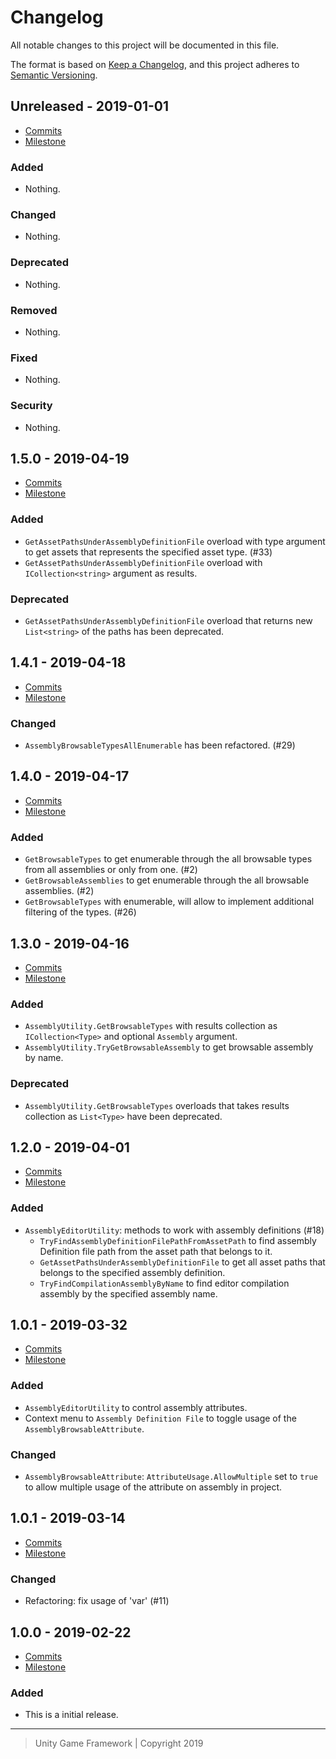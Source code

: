 # Changelog
All notable changes to this project will be documented in this file.

The format is based on [Keep a Changelog](https://keepachangelog.com/en/1.0.0/),
and this project adheres to [Semantic Versioning](https://semver.org/spec/v2.0.0.html).

## Unreleased - 2019-01-01
- [Commits](https://github.com/unity-game-framework/ugf-assemblies/compare/0.0.0...0.0.0)
- [Milestone](https://github.com/unity-game-framework/ugf-assemblies/milestone/0?closed=1)

### Added
- Nothing.

### Changed
- Nothing.

### Deprecated
- Nothing.

### Removed
- Nothing.

### Fixed
- Nothing.

### Security
- Nothing.

## 1.5.0 - 2019-04-19
- [Commits](https://github.com/unity-game-framework/ugf-assemblies/compare/1.4.1...1.5.0)
- [Milestone](https://github.com/unity-game-framework/ugf-assemblies/milestone/8?closed=1)

### Added
- `GetAssetPathsUnderAssemblyDefinitionFile` overload with type argument to get assets that represents the specified asset type. (#33)
- `GetAssetPathsUnderAssemblyDefinitionFile` overload with `ICollection<string>` argument as results.

### Deprecated
- `GetAssetPathsUnderAssemblyDefinitionFile` overload that returns new `List<string>` of the paths has been deprecated.

## 1.4.1 - 2019-04-18
- [Commits](https://github.com/unity-game-framework/ugf-assemblies/compare/1.4.0...1.4.1)
- [Milestone](https://github.com/unity-game-framework/ugf-assemblies/milestone/7?closed=1)

### Changed
- `AssemblyBrowsableTypesAllEnumerable` has been refactored. (#29)

## 1.4.0 - 2019-04-17
- [Commits](https://github.com/unity-game-framework/ugf-assemblies/compare/1.3.0...1.4.0)
- [Milestone](https://github.com/unity-game-framework/ugf-assemblies/milestone/6?closed=1)

### Added
- `GetBrowsableTypes` to get enumerable through the all browsable types from all assemblies or only from one. (#2)
- `GetBrowsableAssemblies` to get enumerable through the all browsable assemblies. (#2)
- `GetBrowsableTypes` with enumerable, will allow to implement additional filtering of the types. (#26)

## 1.3.0 - 2019-04-16
- [Commits](https://github.com/unity-game-framework/ugf-assemblies/compare/1.2.0...1.3.0)
- [Milestone](https://github.com/unity-game-framework/ugf-assemblies/milestone/5?closed=1)

### Added
- `AssemblyUtility.GetBrowsableTypes` with results collection as `ICollection<Type>` and optional `Assembly` argument. 
- `AssemblyUtility.TryGetBrowsableAssembly` to get browsable assembly by name.

### Deprecated
- `AssemblyUtility.GetBrowsableTypes` overloads that takes results collection as `List<Type>` have been deprecated.

## 1.2.0 - 2019-04-01
- [Commits](https://github.com/unity-game-framework/ugf-assemblies/compare/1.1.0...1.2.0)
- [Milestone](https://github.com/unity-game-framework/ugf-assemblies/milestone/4?closed=1)

### Added
- `AssemblyEditorUtility`: methods to work with assembly definitions (#18)
  - `TryFindAssemblyDefinitionFilePathFromAssetPath` to find assembly Definition file path from the asset path that belongs to it.
  - `GetAssetPathsUnderAssemblyDefinitionFile` to get all asset paths that belongs to the specified assembly definition.
  - `TryFindCompilationAssemblyByName` to find editor compilation assembly by the specified assembly name.

## 1.0.1 - 2019-03-32
- [Commits](https://github.com/unity-game-framework/ugf-assemblies/compare/1.0.1...1.1.0)
- [Milestone](https://github.com/unity-game-framework/ugf-assemblies/milestone/3?closed=1)

### Added
- `AssemblyEditorUtility` to control assembly attributes.
- Context menu to `Assembly Definition File` to toggle usage of the `AssemblyBrowsableAttribute`.

### Changed
- `AssemblyBrowsableAttribute`: `AttributeUsage.AllowMultiple` set to `true` to allow multiple usage of the attribute on assembly in project.

## 1.0.1 - 2019-03-14
- [Commits](https://github.com/unity-game-framework/ugf-assemblies/compare/1.0.0...1.0.1)
- [Milestone](https://github.com/unity-game-framework/ugf-assemblies/milestone/2?closed=1)

### Changed
- Refactoring: fix usage of 'var' (#11)

## 1.0.0 - 2019-02-22
- [Commits](https://github.com/unity-game-framework/ugf-assemblies/compare/a43e504...1.0.0)
- [Milestone](https://github.com/unity-game-framework/ugf-assemblies/milestone/1?closed=1)

### Added
- This is a initial release.

---
> Unity Game Framework | Copyright 2019
